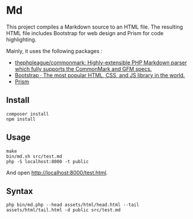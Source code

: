# Md

This project compiles a Markdown source to an HTML file.
The resulting HTML file includes Bootstrap for web design and Prism for
code highlighting.

Mainly, it uses the following packages :

- [thephpleague/commonmark: Highly-extensible PHP Markdown parser which fully supports the CommonMark and GFM specs.](https://github.com/thephpleague/commonmark)
- [Bootstrap · The most popular HTML, CSS, and JS library in the world.](https://getbootstrap.com/)
- [Prism](https://prismjs.com/)

## Install

    composer install
    npm install

## Usage

    make
    bin/md.sh src/test.md
    php -S localhost:8000 -t public

And open [http://localhost:8000/test.html](http://localhost:8000/test.html).

## Syntax

    php bin/md.php --head assets/html/head.html --tail assets/html/tail.html -d public src/test.md

